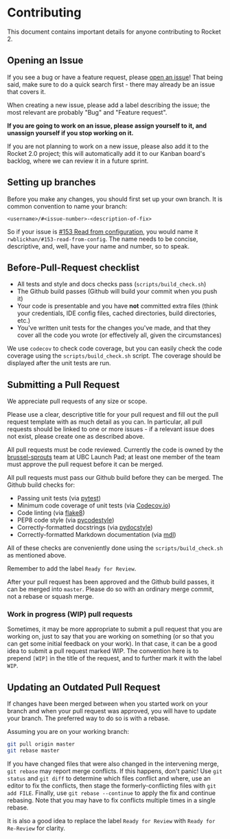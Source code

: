# Contributing

This document contains important details for anyone contributing to Rocket 2.

## Opening an Issue

If you see a bug or have a feature request, please [open an issue][issues]!
That being said, make sure to do a quick search first - there may already be an
issue that covers it.

When creating a new issue, please add a label describing the issue; the most
relevant are probably "Bug" and "Feature request".

**If you are going to work on an issue, please assign yourself to it, and
unassign yourself if you stop working on it.**

If you are not planning to work on a new issue, please also add it to the
Rocket 2.0 project; this will automatically add it to our Kanban board's
backlog, where we can review it in a future sprint.

## Setting up branches

Before you make any changes, you should first set up your own branch. It is
common convention to name your branch:

```
<username>/#<issue-number>-<description-of-fix>
```

So if your issue is [#153 Read from configuration][#153], you would name it
`rwblickhan/#153-read-from-config`. The name needs to be concise, descriptive,
and, well, have your name and number, so to speak.

## Before-Pull-Request checklist

- All tests and style and docs checks pass (`scripts/build_check.sh`)
- The Github build passes (Github will build your commit when you push it)
- Your code is presentable and you have **not** committed extra files (think
  your credentials, IDE config files, cached directories, build directories,
  etc.)
- You've written unit tests for the changes you've made, and that they cover
  all the code you wrote (or effectively all, given the circumstances)

We use `codecov` to check code coverage, but you can easily check the code
coverage using the `scripts/build_check.sh` script. The coverage should be
displayed after the unit tests are run.

## Submitting a Pull Request

We appreciate pull requests of any size or scope.

Please use a clear, descriptive title for your pull request and fill out the
pull request template with as much detail as you can. In particular, all pull
requests should be linked to one or more issues - if a relevant issue does not
exist, please create one as described above.

All pull requests must be code reviewed. Currently the code is owned by the
[brussel-sprouts][bs] team at UBC Launch Pad; at least one member of the team
must approve the pull request before it can be merged.

All pull requests must pass our Github build before they can be merged. The
Github build checks for:

- Passing unit tests (via [pytest](https://pytest.org))
- Minimum code coverage of unit tests (via [Codecov.io](https://codecov.io/))
- Code linting (via [flake8](https://flake8.readthedocs.io/en/latest/))
- PEP8 code style (via [pycodestyle](http://pycodestyle.pycqa.org/en/latest/))
- Correctly-formatted docstrings (via [pydocstyle](http://www.pydocstyle.org/en/2.1.1/))
- Correctly-formatted Markdown documentation (via [mdl](https://github.com/markdownlint/markdownlint))

All of these checks are conveniently done using the `scripts/build_check.sh` as
mentioned above.

Remember to add the label `Ready for Review`.

After your pull request has been approved and the Github build passes, it can
be merged into `master`. Please do so with an ordinary merge commit, not a
rebase or squash merge.

### Work in progress (WIP) pull requests

Sometimes, it may be more appropriate to submit a pull request that you are
working on, just to say that you are working on something (or so that you can
get some initial feedback on your work). In that case, it can be a good idea to
submit a pull request marked WIP. The convention here is to prepend `[WIP]` in
the title of the request, and to further mark it with the label `WIP`.

## Updating an Outdated Pull Request

If changes have been merged between when you started work on your branch and
when your pull request was approved, you will have to update your branch. The
preferred way to do so is with a rebase.

Assuming you are on your working branch:

```bash
git pull origin master
git rebase master
```

If you have changed files that were also changed in the intervening merge, `git
rebase` may report merge conflicts. If this happens, don't panic!  Use `git
status` and `git diff` to determine which files conflict and where, use an
editor to fix the conflicts, then stage the formerly-conflicting files with
`git add FILE`. Finally, use `git rebase --continue` to apply the fix and
continue rebasing. Note that you may have to fix conflicts multiple times in a
single rebase.

It is also a good idea to replace the label `Ready for Review` with `Ready for
Re-Review` for clarity.

[prs]: https://rocket2.rtfd.io/en/latest/docs/MyFirstPullRequest.html
[issues]: https://github.com/ubclaunchpad/rocket2/issues
[#153]: https://github.com/ubclaunchpad/rocket2/issues/153
[bs]: https://github.com/orgs/ubclaunchpad/teams/brussel-sprouts
